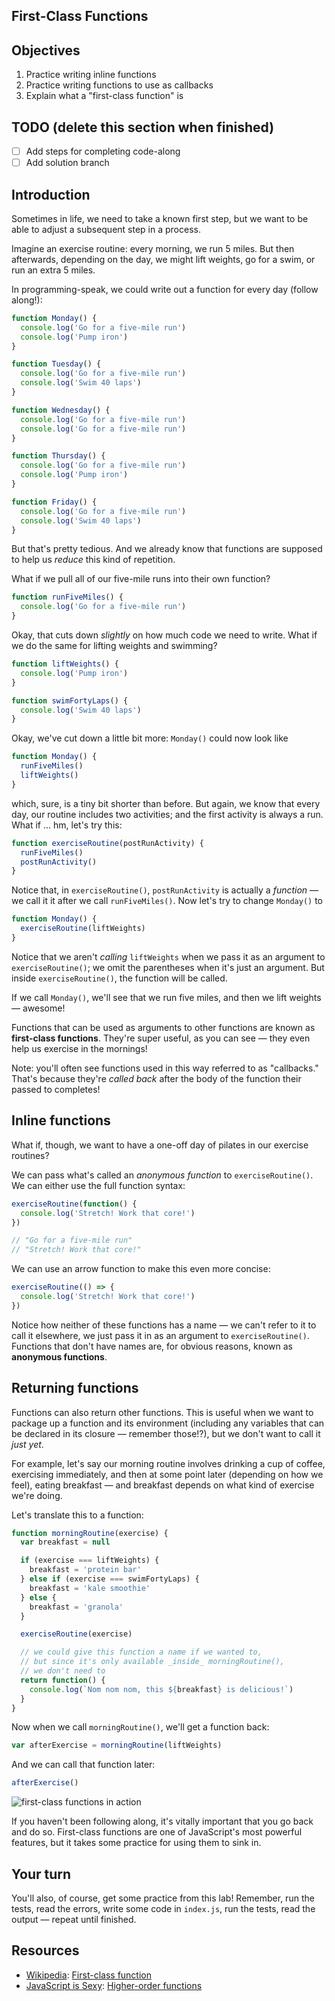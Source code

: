 First-Class Functions
---

## Objectives

1. Practice writing inline functions
2. Practice writing functions to use as callbacks
3. Explain what a "first-class function" is

## TODO (delete this section when finished)

- [ ] Add steps for completing code-along
- [ ] Add solution branch

## Introduction

Sometimes in life, we need to take a known first step, but we want to be able to adjust a subsequent step in a process.

Imagine an exercise routine: every morning, we run 5 miles. But then afterwards, depending on the day, we might lift weights, go for a swim, or run an extra 5 miles.

In programming-speak, we could write out a function for every day (follow along!):

``` javascript
function Monday() {
  console.log('Go for a five-mile run')
  console.log('Pump iron')
}

function Tuesday() {
  console.log('Go for a five-mile run')
  console.log('Swim 40 laps')
}

function Wednesday() {
  console.log('Go for a five-mile run')
  console.log('Go for a five-mile run')
}

function Thursday() {
  console.log('Go for a five-mile run')
  console.log('Pump iron')
}

function Friday() {
  console.log('Go for a five-mile run')
  console.log('Swim 40 laps')
}
```

But that's pretty tedious. And we already know that functions are supposed to help us _reduce_ this kind of repetition.

What if we pull all of our five-mile runs into their own function?

``` javascript
function runFiveMiles() {
  console.log('Go for a five-mile run')
}
```

Okay, that cuts down _slightly_ on how much code we need to write. What if we do the same for lifting weights and swimming?

``` javascript
function liftWeights() {
  console.log('Pump iron')
}

function swimFortyLaps() {
  console.log('Swim 40 laps')
}
```

Okay, we've cut down a little bit more: `Monday()` could now look like


``` javascript
function Monday() {
  runFiveMiles()
  liftWeights()
}
```

which, sure, is a tiny bit shorter than before. But again, we know that every day, our routine includes two activities; and the first activity is always a run. What if ... hm, let's try this:

``` javascript
function exerciseRoutine(postRunActivity) {
  runFiveMiles()
  postRunActivity()
}
```

Notice that, in `exerciseRoutine()`, `postRunActivity` is actually a _function_ — we call it it after we call `runFiveMiles()`. Now let's try to change `Monday()` to

``` javascript
function Monday() {
  exerciseRoutine(liftWeights)
}
```

Notice that we aren't _calling_ `liftWeights` when we pass it as an argument to `exerciseRoutine()`; we omit the parentheses when it's just an argument. But inside `exerciseRoutine()`, the function will be called.

If we call `Monday()`, we'll see that we run five miles, and then we lift weights — awesome!

Functions that can be used as arguments to other functions are known as **first-class functions**. They're super useful, as you can see — they even help us exercise in the mornings!

Note: you'll often see functions used in this way referred to as "callbacks." That's because they're _called back_ after the body of the function their passed to completes!

## Inline functions

What if, though, we want to have a one-off day of pilates in our exercise routines?

We can pass what's called an _anonymous function_ to `exerciseRoutine()`. We can either use the full function syntax:

``` javascript
exerciseRoutine(function() {
  console.log('Stretch! Work that core!')
})

// "Go for a five-mile run"
// "Stretch! Work that core!"
```

We can use an arrow function to make this even more concise:

``` javascript
exerciseRoutine(() => {
  console.log('Stretch! Work that core!')
})
```

Notice how neither of these functions has a name — we can't refer to it to call it elsewhere, we just pass it in as an argument to `exerciseRoutine()`. Functions that don't have names are, for obvious reasons, known as **anonymous functions**.

## Returning functions

Functions can also return other functions. This is useful when we want to package up a function and its environment (including any variables that can be declared in its closure — remember those!?), but we don't want to call it _just yet_.

For example, let's say our morning routine involves drinking a cup of coffee, exercising immediately, and then at some point later (depending on how we feel), eating breakfast — and breakfast depends on what kind of exercise we're doing.

Let's translate this to a function:

``` javascript
function morningRoutine(exercise) {
  var breakfast = null

  if (exercise === liftWeights) {
    breakfast = 'protein bar'
  } else if (exercise === swimFortyLaps) {
    breakfast = 'kale smoothie'
  } else {
    breakfast = 'granola'
  }

  exerciseRoutine(exercise)

  // we could give this function a name if we wanted to,
  // but since it's only available _inside_ morningRoutine(),
  // we don't need to
  return function() {
    console.log(`Nom nom nom, this ${breakfast} is delicious!`)
  }
}
```

Now when we call `morningRoutine()`, we'll get a function back:

``` javascript
var afterExercise = morningRoutine(liftWeights)
```

And we can call that function later:

``` javascript
afterExercise()
```

![first-class functions in action](https://curriculum-content.s3.amazonaws.com/skills-based-js/first-class_functions_example.png)

If you haven't been following along, it's vitally important that you go back and do so. First-class functions are one of JavaScript's most powerful features, but it takes some practice for using them to sink in.

## Your turn

You'll also, of course, get some practice from this lab! Remember, run the tests, read the errors, write some code in `index.js`, run the tests, read the output — repeat until finished.

## Resources

- [Wikipedia](https://en.wikipedia.org/wiki/First-class_function): [First-class function](https://en.wikipedia.org/wiki/First-class_function)
- [JavaScript is Sexy](http://javascriptissexy.com/understand-javascript-callback-functions-and-use-them/#more-1037): [Higher-order functions](http://javascriptissexy.com/understand-javascript-callback-functions-and-use-them/#more-1037)
